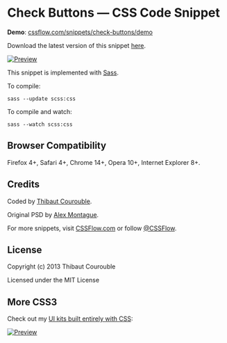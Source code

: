 # Check Buttons — CSS Code Snippet

**Demo**: [cssflow.com/snippets/check-buttons/demo](http://www.cssflow.com/snippets/check-buttons/demo)

Download the latest version of this snippet [here](http://www.cssflow.com/snippets/check-buttons.zip).

[![Preview](http://cdn.cssflow.com/snippets/check-buttons/preview-580.png)](http://www.cssflow.com/snippets/check-buttons)

This snippet is implemented with [Sass](https://github.com/nex3/sass).

To compile:

`sass --update scss:css`

To compile and watch:

`sass --watch scss:css`

## Browser Compatibility

Firefox 4+, Safari 4+, Chrome 14+, Opera 10+, Internet Explorer 8+.

## Credits

Coded by [Thibaut Courouble](http://thibaut.me).

Original PSD by [Alex Montague](http://dribbble.com/amont).

For more snippets, visit [CSSFlow.com](http://www.cssflow.com) or follow [@CSSFlow](https://twitter.com/CSSFlow).

## License

Copyright (c) 2013 Thibaut Courouble

Licensed under the MIT License

## More CSS3

Check out my [UI kits built entirely with CSS](http://www.cssflow.com/ui-kits):

[![Preview](http://cdn.cssflow.com/kits/all_kits_preview_850.png)](http://www.cssflow.com/ui-kits)
